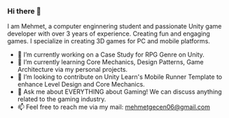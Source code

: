 ### Hi there 👋

I am Mehmet, a computer enginnering student and passionate Unity game developer with over 3 years of experience. Creating fun and engaging games. I specialize in creating 3D games for PC and mobile platforms.

- 🔭 I’m currently working on a Case Study for RPG Genre on Unity.
- 🌱 I’m currently learning Core Mechanics, Design Patterns, Game Architecture via my personal projects.
- 👯 I’m looking to contribute on Unity Learn's Mobile Runner Template to enhance Level Design and Core Mechanics.
- 💬 Ask me about EVERYTHING about Gaming! We can discuss anything related to the gaming industry.
- 📫 Feel free to reach me via my mail: mehmetgecen06@gmail.com


<!--
**mehmetgecen/mehmetgecen** is a ✨ _special_ ✨ repository because its `README.md` (this file) appears on your GitHub profile.

Here are some ideas to get you started:




- 🤔 I’m looking for help with ...


- 😄 Pronouns: ...
- ⚡ Fun fact: ...
-->
